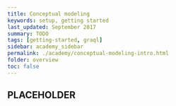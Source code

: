 ```yaml
---
title: Conceptual modeling
keywords: setup, getting started
last_updated: September 2017
summary: TODO
tags: [getting-started, graql]
sidebar: academy_sidebar
permalink: ./academy/conceptual-modeling-intro.html
folder: overview
toc: false
---
```


## PLACEHOLDER
